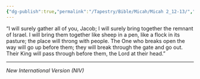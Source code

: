 ```yaml
---
{"dg-publish":true,"permalink":"/Tapestry/Bible/Micah/Micah 2_12-13/","title":"Micah 2:12-13","hide":true,"tags":["bible-verse","bible-verse"],"dgHomeLink":true,"dgShowLocalGraph":true,"dgEnableSearch":true}
---
```



“I will surely gather all of you, Jacob; I will surely bring together the remnant of Israel.
I will bring them together like sheep in a pen, like a flock in its pasture; the place will throng with people. The One who breaks open the way will go up before them; they will break through the gate and go out. Their King will pass through before them, the Lord at their head.”

---
*New International Version (NIV)*